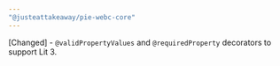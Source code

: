 ```yaml
---
"@justeattakeaway/pie-webc-core"
---
```


[Changed] - `@validPropertyValues` and `@requiredProperty` decorators to support Lit 3.